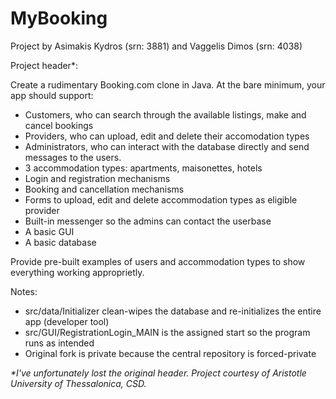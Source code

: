 # MyBooking

Project by Asimakis Kydros (srn: 3881) and Vaggelis Dimos (srn: 4038)

Project header*:

Create a rudimentary Booking.com clone in Java. At the bare minimum, your app should support:
* Customers, who can search through the available listings, make and cancel bookings
* Providers, who can upload, edit and delete their accomodation types
* Administrators, who can interact with the database directly and send messages to the users.
* 3 accommodation types: apartments, maisonettes, hotels
* Login and registration mechanisms
* Booking and cancellation mechanisms
* Forms to upload, edit and delete accommodation types as eligible provider
* Built-in messenger so the admins can contact the userbase
* A basic GUI
* A basic database

Provide pre-built examples of users and accommodation types to show everything working approprietly.

Notes:
* src/data/Initializer clean-wipes the database and re-initializes the entire app (developer tool)
* src/GUI/RegistrationLogin_MAIN is the assigned start so the program runs as intended
* Original fork is private because the central repository is forced-private

*\*I've unfortunately lost the original header. Project courtesy of Aristotle University of Thessalonica, CSD.*
